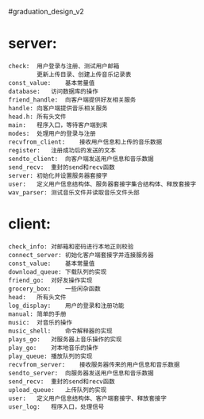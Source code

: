 #graduation_design_v2

server:  
=  
	check:	用户登录与注册、测试用户邮箱  
			更新上传目录、创建上传音乐记录表  
	const_value:	基本常量值  
	database:	访问数据库的操作  
	friend_handle:	向客户端提供好友相关服务  
	handle:	向客户端提供音乐相关服务  
	head.h:	所有头文件  
	main:	程序入口，等待客户端到来  
	modes:	处理用户的登录与注册  
	recvfrom_client:	接收用户信息和上传的音乐数据  
	register:	注册成功后的发送的文本  
	sendto_client:	向客户端发送用户信息和音乐数据  
	send_recv:	重封的send和recv函数  
	server:	初始化并设置服务器套接字  
	user:	定义用户信息结构体、服务器套接字集合结构体、释放套接字  
	wav_parser:	测试音乐文件并读取音乐文件头部  
	
client:  
=  
	check_info:	对邮箱和密码进行本地正则校验  
	connect_server:	初始化客户端套接字并连接服务器  
	const_value:	基本常量值  
	download_queue:	下载队列的实现  
	friend_go:	对好友操作实现  
	grocery_box:	一些闲杂函数  
	head:	所有头文件  
	log_display:	用户的登录和注册功能  
	manual:	简单的手册  
	music:	对音乐的操作  
	music_shell:	命令解释器的实现  
	plays_go:	对服务器上音乐操作的实现  
	play_go:	对本地音乐的操作  
	play_queue:	播放队列的实现  
	recvfrom_server:	接收服务器传来的用户信息和音乐数据  
	sendto_server:	向服务器发送用户信息和音乐数据  
	send_recv:	重封的send和recv函数  
	upload_queue:	上传队列的实现  
	user:	定义用户信息结构体、客户端套接字、释放套接字  
	user_log:	程序入口，处理信号  